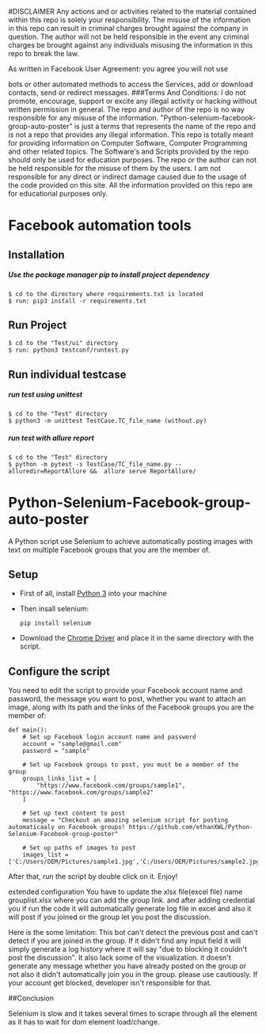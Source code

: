 #DISCLAIMER
Any actions and or activities related to the material contained within this repo is solely your responsibility. The misuse of the information in this repo can result in criminal charges brought against the company in question. The author will not be held responsible in the event any criminal charges be brought against any individuals misusing the information in this repo to break the law.

As written in Facebook User Agreement: you agree you will not use

bots or other automated methods to access the Services, add or download contacts, send or redirect messages.
###Terms And Conditions:
I do not promote, encourage, support or excite any illegal activity or hacking without written permission in general. The repo and author of the repo is no way responsible for any misuse of the information.
"Python-selenium-facebook-group-auto-poster" is just a terms that represents the name of the repo and is not a repo that provides any illegal information.
This repo is totally meant for providing information on Computer Software, Computer Programming and other related topics.
The Software's and Scripts provided by the repo should only be used for education purposes. The repo or the author can not be held responsible for the misuse of them by the users.
I am not responsible for any direct or indirect damage caused due to the usage of the code provided on this site. All the information provided on this repo are for educational purposes only.


# Facebook automation tools

## Installation
##### Use the package manager pip to install project dependency

    $ cd to the directory where requirements.txt is located
    $ run: pip3 install -r requirements.txt


## Run Project

    $ cd to the "Test/ui" directory
    $ run: python3 testconf/runtest.py


## Run individual testcase

 ##### run test using unittest

    $ cd to the "Test" directory
    $ python3 -m unittest TestCase.TC_file_name (without.py)
    
##### run test with allure report

    $ cd to the "Test" directory
    $ python -m pytest -s TestCase/TC_file_name.py --alluredir=ReportAllure &&  allure serve ReportAllure/

# Python-Selenium-Facebook-group-auto-poster
A Python script use Selenium to achieve automatically posting images with text on multiple Facebook groups that you are the member of.

Setup
----------
 - First of all, install [Python 3](https://www.python.org/downloads/) into your machine
 
 - Then insall selenium:
   ```
   pip install selenium
   ```
 - Download the [Chrome Driver](http://chromedriver.chromium.org/downloads) and place it in the same directory with the script.
 
Configure the script
----------
You need to edit the script to provide your Facebook account name and password, the message you want to post, whether you want to attach an image, along with its path and the links of the Facebook groups you are the member of:
``` 
def main():
    # Set up Facebook login account name and password
    account = "sample@gmail.com"
    password = "sample"

    # Set up Facebook groups to post, you must be a member of the group
    groups_links_list = [
        "https://www.facebook.com/groups/sample1", "https://www.facebook.com/groups/sample2"
    ]

    # Set up text content to post
    message = "Checkout an amazing selenium script for posting automaticaaly on Facebook groups! https://github.com/ethanXWL/Python-Selenium-Facebook-group-poster"

    # Set up paths of images to post
    images_list = ['C:/Users/OEM/Pictures/sample1.jpg','C:/Users/OEM/Pictures/sample2.jpg']
 ```
 
After that, run the script by double click on it. Enjoy!

extended configuration
You have to update the xlsx file(excel file) name grouplist.xlsx where you can add the group link.
and after adding credential you if run the code it will automatically generate log file in excel and also it will post if you joined or the group let you post the discussion.

Here is the some limitation:
This bot can't detect the previous post and can't detect if you are joined in the group. If it didn't find any input field it will simply generate a log history where it will say "due to blocking it couldn't post the discussion".
It also lack some of the visualization. it doesn't generate any message whether you have already posted on the group or not also it didn't automatically join you in the group.
please use cautiously. If your account get blocked, developer isn't responsible for that.

##Conclusion

Selenium is slow and it takes several times to scrape through all the element as it has to wait for dom element load/change.
